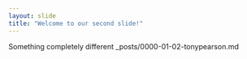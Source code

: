 ```yaml
---
layout: slide
title: "Welcome to our second slide!"
---
```

Something completely different
_posts/0000-01-02-tonypearson.md
